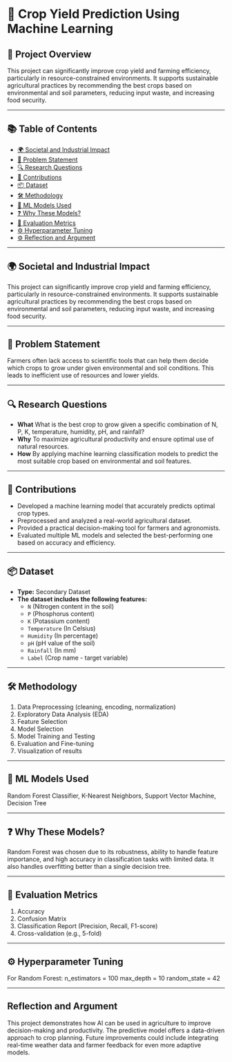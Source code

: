 # 🌾 Crop Yield Prediction Using Machine Learning

## 📘 Project Overview

This project can significantly improve crop yield and farming efficiency, particularly in resource-constrained environments. It supports sustainable agricultural practices by recommending the best crops based on environmental and soil parameters, reducing input waste, and increasing food security.

---

## 📚 Table of Contents

- [🌍 Societal and Industrial Impact](#-societal-and-industrial-impact)
- [🎯 Problem Statement](#-problem-statement)
- [🔍 Research Questions](#-research-questions)
- [🧠 Contributions](#-contributions)
- [📦 Dataset](#-dataset)
- [🛠️ Methodology](#-methodology)
- [🤖 ML Models Used](#-ml-models-used)
- [❓ Why These Models?](#-why-these-models)
- [📏 Evaluation Metrics](#-evaluation-metrics)
- [⚙️ Hyperparameter Tuning](#️-hyperparameter-tuning)
- [⚙️ Reflection and Argument](#️-reflection-and-argument)

---

## 🌍 Societal and Industrial Impact

This project can significantly improve crop yield and farming efficiency, particularly in resource-constrained environments. It supports sustainable agricultural practices by recommending the best crops based on environmental and soil parameters, reducing input waste, and increasing food security.

---

## 🎯 Problem Statement

Farmers often lack access to scientific tools that can help them decide which crops to grow under given environmental and soil conditions. This leads to inefficient use of resources and lower yields.

---

## 🔍 Research Questions

- **What** What is the best crop to grow given a specific combination of N, P, K, temperature, humidity, pH, and rainfall?
- **Why** To maximize agricultural productivity and ensure optimal use of natural resources.
- **How** By applying machine learning classification models to predict the most suitable crop based on environmental and soil features.

---

## 🧠 Contributions

- Developed a machine learning model that accurately predicts optimal crop types.
- Preprocessed and analyzed a real-world agricultural dataset.
- Provided a practical decision-making tool for farmers and agronomists.
- Evaluated multiple ML models and selected the best-performing one based on accuracy and efficiency.

---

## 📦 Dataset

- **Type:** Secondary Dataset  
- **The dataset includes the following features:**
  - `N` (Nitrogen content in the soil)
  - `P` (Phosphorus content)
  - `K` (Potassium content)
  - `Temperature` (In Celsius)
  - `Humidity` (In percentage)
  - `pH` (pH value of the soil)
  - `Rainfall` (In mm)
  - `Label` (Crop name - target variable)

---

## 🛠️ Methodology

1. Data Preprocessing (cleaning, encoding, normalization)
2. Exploratory Data Analysis (EDA)
3. Feature Selection
4. Model Selection
5. Model Training and Testing
6. Evaluation and Fine-tuning
7. Visualization of results

---

## 🤖 ML Models Used

Random Forest Classifier, K-Nearest Neighbors, Support Vector Machine, Decision Tree

---

## ❓ Why These Models?

Random Forest was chosen due to its robustness, ability to handle feature importance, and high accuracy in classification tasks with limited data. It also handles overfitting better than a single decision tree.

---

## 📏 Evaluation Metrics

1. Accuracy
2. Confusion Matrix
3. Classification Report (Precision, Recall, F1-score)
4. Cross-validation (e.g., 5-fold)

---

## ⚙️ Hyperparameter Tuning

For Random Forest:
n_estimators = 100
max_depth = 10
random_state = 42

---

## Reflection and Argument

This project demonstrates how AI can be used in agriculture to improve decision-making and productivity. The predictive model offers a data-driven approach to crop planning. Future improvements could include integrating real-time weather data and farmer feedback for even more adaptive models.
